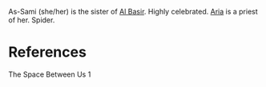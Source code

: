 As-Sami (she/her) is the sister of [Al Basir](Al%20Basir.md). Highly celebrated. [Aria](../Person/Aria.md) is a priest of her. Spider.

# References
The Space Between Us 1